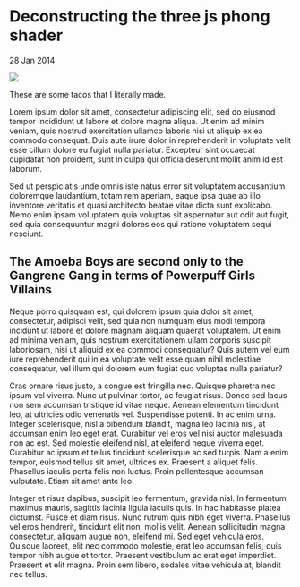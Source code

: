 # Deconstructing the three js phong shader
<p class='date'> 28 Jan 2014 </p>
<img src='/img/tacos.jpg'/>
<p class='caption'> These are some tacos that I literally made.</p>

Lorem ipsum dolor sit amet, consectetur adipiscing elit, sed do eiusmod tempor incididunt ut labore et dolore magna aliqua. Ut enim ad minim veniam, quis nostrud exercitation ullamco laboris nisi ut aliquip ex ea commodo consequat. Duis aute irure dolor in reprehenderit in voluptate velit esse cillum dolore eu fugiat nulla pariatur. Excepteur sint occaecat cupidatat non proident, sunt in culpa qui officia deserunt mollit anim id est laborum.

Sed ut perspiciatis unde omnis iste natus error sit voluptatem accusantium doloremque laudantium, totam rem aperiam, eaque ipsa quae ab illo inventore veritatis et quasi architecto beatae vitae dicta sunt explicabo. Nemo enim ipsam voluptatem quia voluptas sit aspernatur aut odit aut fugit, sed quia consequuntur magni dolores eos qui ratione voluptatem sequi nesciunt. 

## The Amoeba Boys are second only to the Gangrene Gang in terms of Powerpuff Girls Villains
Neque porro quisquam est, qui dolorem ipsum quia dolor sit amet, consectetur, adipisci velit, sed quia non numquam eius modi tempora incidunt ut labore et dolore magnam aliquam quaerat voluptatem. Ut enim ad minima veniam, quis nostrum exercitationem ullam corporis suscipit laboriosam, nisi ut aliquid ex ea commodi consequatur? Quis autem vel eum iure reprehenderit qui in ea voluptate velit esse quam nihil molestiae consequatur, vel illum qui dolorem eum fugiat quo voluptas nulla pariatur?

Cras ornare risus justo, a congue est fringilla nec. Quisque pharetra nec ipsum vel viverra. Nunc ut pulvinar tortor, ac feugiat risus. Donec sed lacus non sem accumsan tristique id vitae neque. Aenean elementum tincidunt leo, at ultricies odio venenatis vel. Suspendisse potenti. In ac enim urna. Integer scelerisque, nisl a bibendum blandit, magna leo lacinia nisi, at accumsan enim leo eget erat. Curabitur vel eros vel nisi auctor malesuada non ac est. Sed molestie eleifend nisl, at eleifend neque viverra eget. Curabitur ac ipsum et tellus tincidunt scelerisque ac sed turpis. Nam a enim tempor, euismod tellus sit amet, ultrices ex. Praesent a aliquet felis. Phasellus iaculis porta felis non luctus. Proin pellentesque accumsan vulputate. Etiam sit amet ante leo.

Integer et risus dapibus, suscipit leo fermentum, gravida nisl. In fermentum maximus mauris, sagittis lacinia ligula iaculis quis. In hac habitasse platea dictumst. Fusce et diam risus. Nunc rutrum quis nibh eget viverra. Phasellus vel eros hendrerit, tincidunt elit non, mollis velit. Aenean sollicitudin magna consectetur, aliquam augue non, eleifend mi. Sed eget vehicula eros. Quisque laoreet, elit nec commodo molestie, erat leo accumsan felis, quis tempor nibh augue et tortor. Praesent vestibulum ac erat eget imperdiet. Praesent et elit magna. Proin sem libero, sodales vitae vehicula at, blandit nec tellus.
